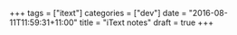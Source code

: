 +++
tags =  ["itext"]
categories = ["dev"]
date = "2016-08-11T11:59:31+11:00"
title = "iText notes"
draft = true
+++